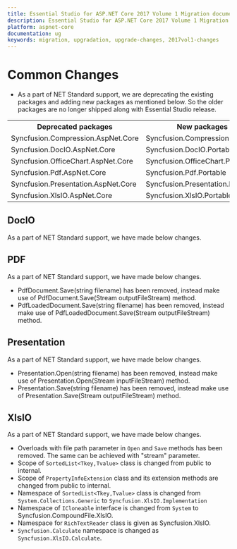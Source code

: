```yaml
---
title: Essential Studio for ASP.NET Core 2017 Volume 1 Migration document
description: Essential Studio for ASP.NET Core 2017 Volume 1 Migration document
platform: aspnet-core
documentation: ug
keywords: migration, upgradation, upgrade-changes, 2017vol1-changes
---
```


# Common Changes

* As a part of NET Standard support, we are deprecating the existing packages and adding new packages as mentioned below. So the older packages are no longer shipped along with Essential Studio release.

<table class="params">
<tbody>
<tr>
<th>Deprecated packages</th>
<th>New packages</th>
</tr>
<tr>
<td>Syncfusion.Compression.AspNet.Core</td>
<td>Syncfusion.Compression.Portable</td>
</tr>
<tr>
<td>Syncfusion.DocIO.AspNet.Core</td>
<td>Syncfusion.DocIO.Portable</td>
</tr>
<tr>
<td>Syncfusion.OfficeChart.AspNet.Core</td>
<td>Syncfusion.OfficeChart.Portable</td>
</tr>
<tr>
<td>Syncfusion.Pdf.AspNet.Core</td>
<td>Syncfusion.Pdf.Portable</td>
</tr>
<tr>
<td>Syncfusion.Presentation.AspNet.Core</td>
<td>Syncfusion.Presentation.Portable</td>
</tr>
<tr>
<td>Syncfusion.XlsIO.AspNet.Core</td>
<td>Syncfusion.XlsIO.Portable</td>
</tr>
</tbody>
</table>

## DocIO

As a part of NET Standard support, we have made below changes.

## PDF

As a part of NET Standard support, we have made below changes.
* PdfDocument.Save(string filename) has been removed, instead make use of PdfDocument.Save(Stream outputFileStream) method.
* PdfLoadedDocument.Save(string filename) has been removed, instead make use of PdfLoadedDocument.Save(Stream outputFileStream) method.

## Presentation

As a part of NET Standard support, we have made below changes.

* Presentation.Open(string filename) has been removed, instead make use of Presentation.Open(Stream inputFileStream) method.
* Presentation.Save(string filename) has been removed, instead make use of Presentation.Save(Stream outputFileStream) method.

## XlsIO

As a part of NET Standard support, we have made below changes.

* Overloads with file path parameter in `Open` and `Save` methods has been removed. The same can be achieved with "stream" parameter.
* Scope of `SortedList<Tkey,Tvalue>` class is changed from public to internal.
* Scope of `PropertyInfoExtension` class and its extension methods are changed from public to internal.
* Namespace of `SortedList<Tkey,Tvalue>` class is changed from `System.Collections.Generic` to `Syncfusion.XlsIO.Implementation`
* Namespace of `ICloneable` interface is changed from `System` to Syncfusion.CompoundFile.XlsIO.
* Namespace for `RichTextReader` class is given as Syncfusion.XlsIO.
* `Syncfusion.Calculate` namespace is changed as `Syncfusion.XlsIO.Calculate`.
